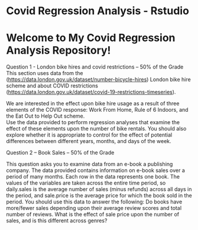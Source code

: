 # Covid Regression Analysis - Rstudio

# Welcome to My Covid Regression Analysis Repository!

 
Question 1 - London bike hires and covid restrictions – 50% of the Grade 
This section uses data from the (https://data.london.gov.uk/dataset/number-bicycle-hires) London bike hire scheme 
and about COVID restrictions 
(https://data.london.gov.uk/dataset/covid-19-restrictions-timeseries). 

We are interested in the effect upon bike hire usage as a result of three elements of the COVID 
response: Work From Home, Rule of 6 Indoors, and the Eat Out to Help Out scheme.  
Use the data provided to perform regression analyses that examine the effect of these elements upon 
the number of bike rentals. You should also explore whether it is appropriate to control for the effect 
of potential differences between different years, months, and days of the week. 

Question 2 – Book Sales – 50% of the Grade 

This question asks you to examine data from an e-book a publishing company. 
The data provided contains information on e-book sales over a period of many months. Each row in 
the data represents one book. The values of the variables are taken across the entire time period, so 
daily.sales is the average number of sales (minus refunds) across all days in the period, and sale.price 
is the average price for which the book sold in the period. 
You should use this data to answer the following: 
Do books have more/fewer sales depending upon their average review scores and total number of 
reviews. 
What is the effect of sale price upon the number of sales, and is this different across genres?
